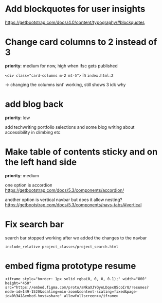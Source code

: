 # Add blockquotes for user insights
https://getbootstrap.com/docs/4.0/content/typography/#blockquotes

# Change card columns to 2 instead of 3

**priority**: medium for now, high when ifsc gets published

`<div class="card-columns m-2 mt-5">` in `index.html:2`

-> changing the columns isnt' working, still shows 3 idk why

# add blog back

**priority**: low

add techwriting portfolio selections and some blog writing about accessibility in climbing etc 


# Make table of contents sticky and on the left hand side

**priority**: medium

one option is accordion https://getbootstrap.com/docs/5.3/components/accordion/

another option is vertical navbar but does it allow nesting? https://getbootstrap.com/docs/5.3/components/navs-tabs/#vertical


# Fix search bar

search bar stopped working after we added the changes to the navbar
```
include_relative project_classes/project_search.html

```

# embed figma prototype resume
```
<iframe style="border: 1px solid rgba(0, 0, 0, 0.1);" width="800" height="450" src="https://embed.figma.com/proto/aNkaXJYQyoLDqexU5coIrU/resumes?node-id=149-1520&scaling=min-zoom&content-scaling=fixed&page-id=0%3A1&embed-host=share" allowfullscreen></iframe>

```
